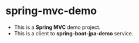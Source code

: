 # spring-mvc-demo
- This is a <b> Spring MVC </b> demo project.
- This is a client to <b> spring-boot-jpa-demo </b> service. 